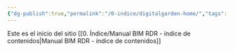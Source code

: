 ```yaml
---
{"dg-publish":true,"permalink":"/0-indice/digitalgarden-home/","tags":["gardenEntry"]}
---
```



Este es el inicio del sitio
[[0. Índice/Manual BIM RDR - índice de contenidos\|Manual BIM RDR - índice de contenidos]]